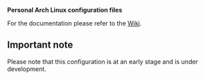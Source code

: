 **Personal Arch Linux configuration files**

For the documentation please refer to the [Wiki](https://github.com/marcellbarsony/linux/wiki "Wiki - Marci's Arch config").

## Important note

Please note that this configuration is at an early stage and is under development.
